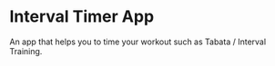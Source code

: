 # Interval Timer App

An app that helps you to time your workout such as Tabata / Interval Training.
